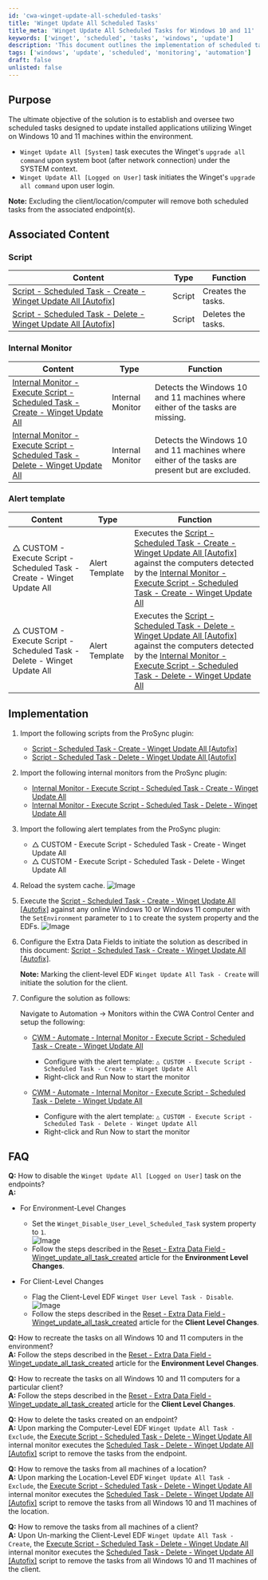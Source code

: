 ```yaml
---
id: 'cwa-winget-update-all-scheduled-tasks'
title: 'Winget Update All Scheduled Tasks'
title_meta: 'Winget Update All Scheduled Tasks for Windows 10 and 11'
keywords: ['winget', 'scheduled', 'tasks', 'windows', 'update']
description: 'This document outlines the implementation of scheduled tasks using Winget to update installed applications on Windows 10 and 11 machines. It provides detailed instructions on creating, deleting, and monitoring these tasks, as well as addressing common questions related to their management.'
tags: ['windows', 'update', 'scheduled', 'monitoring', 'automation']
draft: false
unlisted: false
---
```

## Purpose

The ultimate objective of the solution is to establish and oversee two scheduled tasks designed to update installed applications utilizing Winget on Windows 10 and 11 machines within the environment.

- `Winget Update All [System]` task executes the Winget's `upgrade all command` upon system boot (after network connection) under the SYSTEM context.
- `Winget Update All [Logged on User]` task initiates the Winget's `upgrade all command` upon user login.

**Note:** Excluding the client/location/computer will remove both scheduled tasks from the associated endpoint(s).

## Associated Content

### Script

| Content                                                                 | Type   | Function                     |
|-------------------------------------------------------------------------|--------|------------------------------|
| [Script - Scheduled Task - Create - Winget Update All [Autofix]](https://proval.itglue.com/DOC-5078775-14825195) | Script | Creates the tasks.           |
| [Script - Scheduled Task - Delete - Winget Update All [Autofix]](https://proval.itglue.com/DOC-5078775-15226949) | Script | Deletes the tasks.           |

### Internal Monitor

| Content                                                                 | Type             | Function                                                   |
|-------------------------------------------------------------------------|------------------|------------------------------------------------------------|
| [Internal Monitor - Execute Script - Scheduled Task - Create - Winget Update All](https://proval.itglue.com/DOC-5078775-14825214) | Internal Monitor | Detects the Windows 10 and 11 machines where either of the tasks are missing. |
| [Internal Monitor - Execute Script - Scheduled Task - Delete - Winget Update All](https://proval.itglue.com/DOC-5078775-15226948) | Internal Monitor | Detects the Windows 10 and 11 machines where either of the tasks are present but are excluded. |

### Alert template

| Content                                                                 | Type          | Function                                                                                                     |
|-------------------------------------------------------------------------|---------------|--------------------------------------------------------------------------------------------------------------|
| △ CUSTOM - Execute Script - Scheduled Task - Create - Winget Update All | Alert Template | Executes the [Script - Scheduled Task - Create - Winget Update All [Autofix]](https://proval.itglue.com/DOC-5078775-14825195) against the computers detected by the [Internal Monitor - Execute Script - Scheduled Task - Create - Winget Update All](https://proval.itglue.com/DOC-5078775-14825214) |
| △ CUSTOM - Execute Script - Scheduled Task - Delete - Winget Update All | Alert Template | Executes the [Script - Scheduled Task - Delete - Winget Update All [Autofix]](https://proval.itglue.com/DOC-5078775-15226949) against the computers detected by the [Internal Monitor - Execute Script - Scheduled Task - Delete - Winget Update All](https://proval.itglue.com/DOC-5078775-15226948) |

## Implementation

1. Import the following scripts from the ProSync plugin:
   - [Script - Scheduled Task - Create - Winget Update All [Autofix]](https://proval.itglue.com/DOC-5078775-14825195)
   - [Script - Scheduled Task - Delete - Winget Update All [Autofix]](https://proval.itglue.com/DOC-5078775-15226949)

2. Import the following internal monitors from the ProSync plugin:
   - [Internal Monitor - Execute Script - Scheduled Task - Create - Winget Update All](https://proval.itglue.com/DOC-5078775-14825214)
   - [Internal Monitor - Execute Script - Scheduled Task - Delete - Winget Update All](https://proval.itglue.com/DOC-5078775-15226948)

3. Import the following alert templates from the ProSync plugin:
   - △ CUSTOM - Execute Script - Scheduled Task - Create - Winget Update All
   - △ CUSTOM - Execute Script - Scheduled Task - Delete - Winget Update All

4. Reload the system cache.
   ![Image](5078775/docs/15175547/images/22079012)

5. Execute the [Script - Scheduled Task - Create - Winget Update All [Autofix]](https://proval.itglue.com/DOC-5078775-14825195) against any online Windows 10 or Windows 11 computer with the `SetEnvironment` parameter to `1` to create the system property and the EDFs.
   ![Image](5078775/docs/15175547/images/22000446)

6. Configure the Extra Data Fields to initiate the solution as described in this document: [Script - Scheduled Task - Create - Winget Update All [Autofix]](https://proval.itglue.com/DOC-5078775-14825195).
   
   **Note:** Marking the client-level EDF `Winget Update All Task - Create` will initiate the solution for the client.

7. Configure the solution as follows:

   Navigate to Automation → Monitors within the CWA Control Center and setup the following:

   - [CWM - Automate - Internal Monitor - Execute Script - Scheduled Task - Create - Winget Update All](https://proval.itglue.com/DOC-5078775-14825214)
     - Configure with the alert template: `△ CUSTOM - Execute Script - Scheduled Task - Create - Winget Update All`
     - Right-click and Run Now to start the monitor

   - [CWM - Automate - Internal Monitor - Execute Script - Scheduled Task - Delete - Winget Update All](https://proval.itglue.com/DOC-5078775-15226948)
     - Configure with the alert template: `△ CUSTOM - Execute Script - Scheduled Task - Delete - Winget Update All`
     - Right-click and Run Now to start the monitor

## FAQ

**Q:** How to disable the `Winget Update All [Logged on User]` task on the endpoints?  
**A:**
- For Environment-Level Changes
  - Set the `Winget_Disable_User_Level_Scheduled_Task` system property to `1`.  
  ![Image](5078775/docs/15175547/images/22047957)
  - Follow the steps described in the [Reset - Extra Data Field - Winget_update_all_task_created](https://proval.itglue.com/DOC-5078775-14825940) article for the **Environment Level Changes**.

- For Client-Level Changes
  - Flag the Client-Level EDF `Winget User Level Task - Disable`.  
  ![Image](5078775/docs/15175547/images/22089632)
  - Follow the steps described in the [Reset - Extra Data Field - Winget_update_all_task_created](https://proval.itglue.com/DOC-5078775-14825940) article for the **Client Level Changes**.

**Q:** How to recreate the tasks on all Windows 10 and 11 computers in the environment?  
**A:** Follow the steps described in the [Reset - Extra Data Field - Winget_update_all_task_created](https://proval.itglue.com/DOC-5078775-14825940) article for the **Environment Level Changes**.

**Q:** How to recreate the tasks on all Windows 10 and 11 computers for a particular client?  
**A:** Follow the steps described in the [Reset - Extra Data Field - Winget_update_all_task_created](https://proval.itglue.com/DOC-5078775-14825940) article for the **Client Level Changes**.

**Q:** How to delete the tasks created on an endpoint?  
**A:** Upon marking the Computer-Level EDF `Winget Update All Task - Exclude`, the [Execute Script - Scheduled Task - Delete - Winget Update All](https://proval.itglue.com/DOC-5078775-15226948) internal monitor executes the [Scheduled Task - Delete - Winget Update All [Autofix]](https://proval.itglue.com/DOC-5078775-15226949) script to remove the tasks from the endpoint.

**Q:** How to remove the tasks from all machines of a location?  
**A:** Upon marking the Location-Level EDF `Winget Update All Task - Exclude`, the [Execute Script - Scheduled Task - Delete - Winget Update All](https://proval.itglue.com/DOC-5078775-15226948) internal monitor executes the [Scheduled Task - Delete - Winget Update All [Autofix]](https://proval.itglue.com/DOC-5078775-15226949) script to remove the tasks from all Windows 10 and 11 machines of the location.

**Q:** How to remove the tasks from all machines of a client?  
**A:** Upon Un-marking the Client-Level EDF `Winget Update All Task - Create`, the [Execute Script - Scheduled Task - Delete - Winget Update All](https://proval.itglue.com/DOC-5078775-15226948) internal monitor executes the [Scheduled Task - Delete - Winget Update All [Autofix]](https://proval.itglue.com/DOC-5078775-15226949) script to remove the tasks from all Windows 10 and 11 machines of the client.

